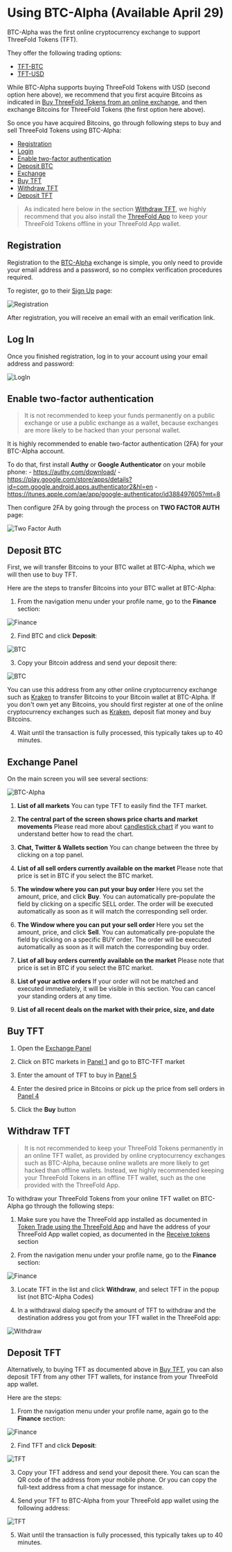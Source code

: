 # Using BTC-Alpha (Available April 29)

BTC-Alpha was the first online cryptocurrency exchange to support ThreeFold Tokens (TFT).

They offer the following trading options: 
- [TFT-BTC](https://btc-alpha.com/exchange/TFT_BTC/)
- [TFT-USD](https://btc-alpha.com/exchange/TFT_USD/)

While BTC-Alpha supports buying ThreeFold Tokens with USD (second option here above), we recommend that you first acquire Bitcoins as indicated in [Buy ThreeFold Tokens from an online exchange](buy_from_exchange.md), and then exchange Bitcoins for ThreeFold Tokens (the first option here above).

So once you have acquired Bitcoins, go through following steps to buy and sell ThreeFold Tokens using BTC-Alpha:
- [Registration](#registration)
- [Login](#login)
- [Enable two-factor authentication](#two-factor)
- [Deposit BTC](#deposit-btc)
- [Exchange](#exchange-panel)
- [Buy TFT](#buy-tft)
- [Withdraw TFT](#withdraw)
- [Deposit TFT](#deposit-tft)

> As indicated here below in the section [Withdraw TFT](#withdraw), we highly recommend that you also install the [ThreeFold App](threefold_app.md) to keep your ThreeFold Tokens offline in your ThreeFold App wallet.

<a id='registration'></a>

## Registration

Registration to the [BTC-Alpha](http://btc-alpha.com) exchange is simple, you only need to provide your email address and a password, so no complex verification procedures required. 

To register, go to their [Sign Up](https://btc-alpha.com/accounts/register) page:

![Registration](https://raw.githubusercontent.com/threefoldfoundation/info_tokens/master/docs/img/btc-alpha-registration.png)

After registration, you will receive an email with an email verification link.


<a id='login'></a>

## Log In

Once you finished registration, log in to your account using your email address and password:

![LogIn](https://raw.githubusercontent.com/threefoldfoundation/info_tokens/master/docs/img/btc-alpha-login.png)


<a id='two-factor'></a>

## Enable two-factor authentication

> It is not recommended to keep your funds permanently on a public exchange or use a public exchange as a wallet, because exchanges are more likely to be hacked than your personal wallet.

It is highly recommended to enable two-factor authentication (2FA) for your BTC-Alpha account.

To do that, first install **Authy** or **Google Authenticator** on your mobile phone:
    - https://authy.com/download/
    - https://play.google.com/store/apps/details?id=com.google.android.apps.authenticator2&hl=en
    - https://itunes.apple.com/ae/app/google-authenticator/id388497605?mt=8

Then configure 2FA by going through the process on **TWO FACTOR AUTH** page:

![Two Factor Auth](https://raw.githubusercontent.com/threefoldfoundation/info_tokens/master/docs/img/btc-alpha-two-factor.png)


<a id='deposit-btc'></a>

## Deposit BTC

First, we will transfer Bitcoins to your BTC wallet at BTC-Alpha, which we will then use to buy TFT.

Here are the steps to transfer Bitcoins into your BTC wallet at BTC-Alpha:

1. From the navigation menu under your profile name, go to the **Finance** section:

![Finance](https://raw.githubusercontent.com/threefoldfoundation/info_tokens/master/docs/img/btc-alpha-finance-section-300.png)

2. Find BTC and click **Deposit**:

![BTC](https://raw.githubusercontent.com/threefoldfoundation/info_tokens/master/docs/img/btc-alpha-btc-deposit.png)

3. Copy your Bitcoin address and send your deposit there:

![BTC](https://raw.githubusercontent.com/threefoldfoundation/info_tokens/master/docs/img/btc-alpha-btc-deposit2.png)

You can use this address from any other online cryptocurrency exchange such as [Kraken](https://www.kraken.com) to transfer Bitcoins to your Bitcoin wallet at BTC-Alpha. If you don't own yet any Bitcoins, you should first register at one of the online cryptocurrency exchanges such as [Kraken](https://www.kraken.com), deposit fiat money and buy Bitcoins.

4. Wait until the transaction is fully processed, this typically takes up to 40 minutes.

<a id='exchange-panel'></a>

## Exchange Panel

On the main screen you will see several sections:

![BTC-Alpha](https://raw.githubusercontent.com/threefoldfoundation/info_tokens/master/docs/img/btc-alpha-sections.jpg)

1. **List of all markets** You can type TFT to easily find the TFT market.

2. **The central part of the screen shows price charts and market movements** Please read more about [candlestick chart](https://www.investopedia.com/terms/c/candlestick.asp) if you want to understand better how to read the chart. 

3. **Chat, Twitter & Wallets section** You can change between the three by clicking on a top panel.

4. **List of all sell orders currently available on the market** Please note that price is set in BTC if you select the BTC market. 

5. **The window where you can put your buy order** Here you set the amount, price, and click **Buy**. You can automatically pre-populate the field by clicking on a specific SELL order. The order will be executed automatically as soon as it will match the corresponding sell order.

6. **The Window where you can put your sell order** Here you set the amount, price, and click **Sell**. You can automatically pre-populate the field by clicking on a specific BUY order. The order will be executed automatically as soon as it will match the corresponding buy order.

7. **List of all buy orders currently available on the market** Please note that price is set in BTC if you select the BTC market.

8. **List of your active orders** If your order will not be matched and executed immediately, it will be visible in this section. You can cancel your standing orders at any time.

9. **List of all recent deals on the market with their price, size, and date** 


<a id='buy-tft'></a>

## Buy TFT

1. Open the [Exchange Panel](#exchange-panel)

2. Click on BTC markets in [Panel 1](#exchange-panel) and go to BTC-TFT market

3. Enter the amount of TFT to buy in [Panel 5](#exchange-panel)

4. Enter the desired price in Bitcoins or pick up the price from sell orders in [Panel 4](#exchange-panel)

5. Click the **Buy** button


<a id='withdraw'></a>

## Withdraw TFT

> It is not recommended to keep your ThreeFold Tokens permanently in an online TFT wallet, as provided by online cryptocurrency exchanges such as BTC-Alpha, because online wallets are more likely to get hacked than offline wallets. Instead, we highly recommended keeping your ThreeFold Tokens in an offline TFT wallet, such as the one provided with the ThreeFold App.

To withdraw your ThreeFold Tokens from your online TFT wallet on BTC-Alpha go through the following steps:

1. Make sure you have the ThreeFold app installed as documented in [Token Trade using the ThreeFold App](threefold_app.md) and have the address of your ThreeFold App wallet copied, as documented in the [Receive tokens](threefold_app.md#receive) section

2. From the navigation menu under your profile name, go to the **Finance** section:

![Finance](https://raw.githubusercontent.com/threefoldfoundation/info_tokens/master/docs/img/btc-alpha-finance-section-300.png)

3. Locate TFT in the list and click **Withdraw**, and select TFT in the popup list (not BTC-Alpha Codes)

4. In a withdrawal dialog specify the amount of TFT to withdraw and the destination address you got from your TFT wallet in the ThreeFold app:

![Withdraw](https://raw.githubusercontent.com/threefoldfoundation/info_tokens/master/docs/img/btc-alpha-withdraw.png)


<a id='deposit-tft'></a>

## Deposit TFT

Alternatively, to buying TFT as documented above in [Buy TFT](#buy-tft), you can also deposit TFT from any other TFT wallets, for instance from your ThreeFold app wallet. 

Here are the steps:

1. From the navigation menu under your profile name, again go to the **Finance** section:

![Finance](https://raw.githubusercontent.com/threefoldfoundation/info_tokens/master/docs/img/btc-alpha-finance-section-300.png)

2. Find TFT and click **Deposit**:

![TFT](https://raw.githubusercontent.com/threefoldfoundation/info_tokens/master/docs/img/btc-alpha-tft-deposit.png)

3. Copy your TFT address and send your deposit there. You can scan the QR code of the address from your mobile phone. Or you can copy the full-text address from a chat message for instance. 

4. Send your TFT to BTC-Alpha from your ThreeFold app wallet using the following address: 

![TFT](https://raw.githubusercontent.com/threefoldfoundation/info_tokens/master/docs/img/btc-alpha-tft-deposit2.png) 

5. Wait until the transaction is fully processed, this typically takes up to 40 minutes.